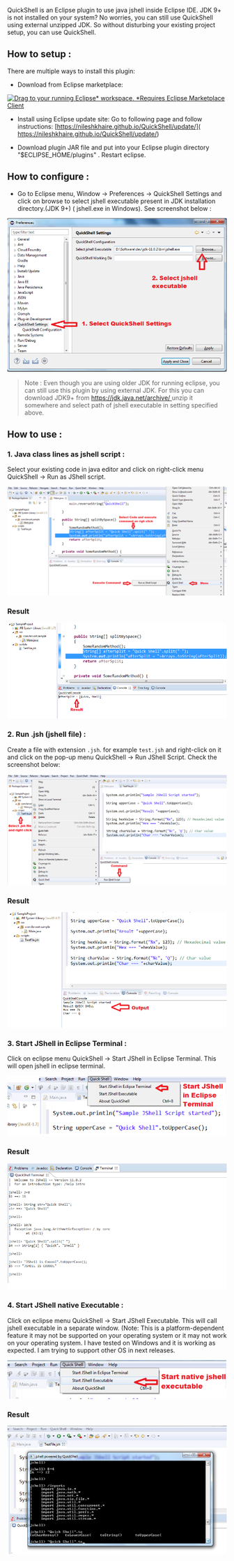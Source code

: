 QuickShell is an Eclipse plugin to use java jshell inside Eclipse IDE. JDK 9+ is not installed on your system? No worries, you can still use QuickShell using external unzipped JDK. So without disturbing your existing project setup, you can use QuickShell. 

## How to setup :
There are multiple ways to install this plugin:

- Download from Eclipse marketplace:

[![Drag to your running Eclipse* workspace. *Requires Eclipse Marketplace Client](https://marketplace.eclipse.org/sites/all/themes/solstice/public/images/marketplace/btn-install.svg)](http://marketplace.eclipse.org/marketplace-client-intro?mpc_install=5295544 "Drag to your running Eclipse* workspace. *Requires Eclipse Marketplace Client")

- Install using Eclipse update site: 
Go to following page and follow instructions: [https://nileshkhaire.github.io/QuickShell/update/]( https://nileshkhaire.github.io/QuickShell/update/) 

- Download plugin JAR file and put into your Eclipse plugin directory "$ECLIPSE_HOME/plugins" . Restart eclipse.

## How to configure :

- Go to Eclipse menu, Window -> Preferences -> QuickShell Settings and click on browse to select jshell executable present in JDK installation directory.(JDK 9+) ( jshell.exe in Windows). See screenshot below : 

![](Images/QuickShellSettings.png)

> Note : Even though you are using older JDK for running eclipse, you can still use this plugin by using external JDK. For this you can download JDK9+ from [ https://jdk.java.net/archive/ ]( https://jdk.java.net/archive/) unzip it somewhere and select path of jshell executable in setting specified above. 

## How to use :

### 1. Java class lines as jshell script :

Select your existing code in java editor and click on right-click menu QuickShell -> Run as JShell script.

![](Images/ExecuteAsJShellScript.png)

### Result

![](Images/ExecuteAsJShellScriptResult.png)

### 2. Run .jsh (jshell file) :

Create a file with extension `.jsh`. for example `test.jsh` and right-click on it and click on the pop-up menu QuickShell -> Run JShell Script. Check the screenshot below:

![](Images/RunJShellFile.png)

### Result

![](Images/RunJShellFileResult.png)

### 3. Start JShell in Eclipse Terminal :

Click on eclipse menu QuickShell -> Start JShell in Eclipse Terminal. This will open jshell in eclipse terminal.

![](Images/StartJShellInEclipseTerminal.png)

### Result

![](Images/StartJShellInEclipseTerminalResult.png)

### 4. Start JShell native Executable :

Click on eclipse menu QuickShell -> Start JShell Executable. This will call jshell executable in a separate window. (Note: This is a platform-dependent feature it may not be supported on your operating system or it may not work on your operating system. I have tested on Windows and it is working as expected. I am trying to support other OS in next releases. 

![](Images/StartJShellExecutable.png)

### Result

![](Images/StartJShellExecutableResult.png)
